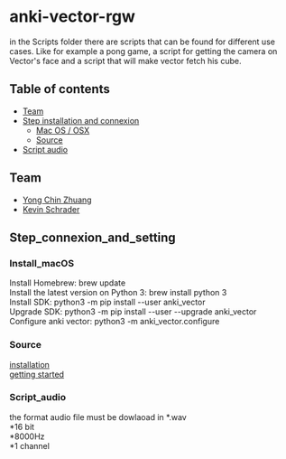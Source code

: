 # anki-vector-rgw

in the Scripts folder there are scripts that can be found for different use cases. Like for example a pong game, a script for getting the camera on Vector's face and a script that will make vector fetch his cube.

## Table of contents
* [Team](#Team)
* [Step installation and connexion](#Step_connexion_and_setting)
  * [Mac OS / OSX](#Install_macOS)
  * [Source](#Source)
* [Script audio](#Script_audio)


## Team

- [Yong Chin Zhuang](https://github.com/yongchin95)
- [Kevin Schrader](https://github.com/kevinschrader)

## Step_connexion_and_setting

### Install_macOS 
Install Homebrew: brew update   
Install the latest version on Python 3: brew install python 3   
Install SDK: python3 -m pip install --user anki_vector   
Upgrade SDK: python3 -m pip install --user --upgrade anki_vector   
Configure anki vector: python3 -m anki_vector.configure
### Source
[installation](https://developer.anki.com/vector/docs/install-macos.html)  
[getting started](https://developer.anki.com/vector/docs/getstarted.html)

### Script_audio

the format audio file must be dowlaoad in 
*.wav   
*16 bit  
*8000Hz   
*1 channel    
